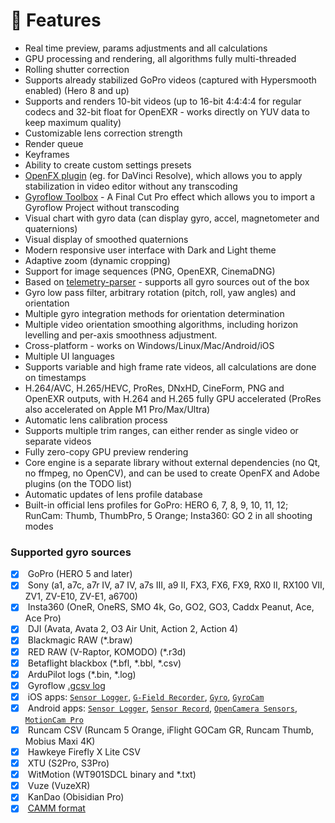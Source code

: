 # 💎 Features

* Real time preview, params adjustments and all calculations
* GPU processing and rendering, all algorithms fully multi-threaded
* Rolling shutter correction
* Supports already stabilized GoPro videos (captured with Hypersmooth enabled) (Hero 8 and up)
* Supports and renders 10-bit videos (up to 16-bit 4:4:4:4 for regular codecs and 32-bit float for OpenEXR - works directly on YUV data to keep maximum quality)
* Customizable lens correction strength
* Render queue
* Keyframes
* Ability to create custom settings presets
* [OpenFX plugin](https://github.com/gyroflow/gyroflow-ofx) (eg. for DaVinci Resolve), which allows you to apply stabilization in video editor without any transcoding
* [Gyroflow Toolbox](https://gyroflowtoolbox.io/) - A Final Cut Pro effect which allows you to import a Gyroflow Project without transcoding
* Visual chart with gyro data (can display gyro, accel, magnetometer and quaternions)
* Visual display of smoothed quaternions
* Modern responsive user interface with Dark and Light theme
* Adaptive zoom (dynamic cropping)
* Support for image sequences (PNG, OpenEXR, CinemaDNG)
* Based on [telemetry-parser](https://github.com/AdrianEddy/telemetry-parser) - supports all gyro sources out of the box
* Gyro low pass filter, arbitrary rotation (pitch, roll, yaw angles) and orientation
* Multiple gyro integration methods for orientation determination
* Multiple video orientation smoothing algorithms, including horizon levelling and per-axis smoothness adjustment.
* Cross-platform - works on Windows/Linux/Mac/Android/iOS
* Multiple UI languages
* Supports variable and high frame rate videos, all calculations are done on timestamps
* H.264/AVC, H.265/HEVC, ProRes, DNxHD, CineForm, PNG and OpenEXR outputs, with H.264 and H.265 fully GPU accelerated (ProRes also accelerated on Apple M1 Pro/Max/Ultra)
* Automatic lens calibration process
* Supports multiple trim ranges, can either render as single video or separate videos
* Fully zero-copy GPU preview rendering
* Core engine is a separate library without external dependencies (no Qt, no ffmpeg, no OpenCV), and can be used to create OpenFX and Adobe plugins (on the TODO list)
* Automatic updates of lens profile database
* Built-in official lens profiles for GoPro: HERO 6, 7, 8, 9, 10, 11, 12; RunCam: Thumb, ThumbPro, 5 Orange; Insta360: GO 2 in all shooting modes

### Supported gyro sources

* [x] &#x20;GoPro (HERO 5 and later)
* [x] &#x20;Sony (a1, a7c, a7r IV, a7 IV, a7s III, a9 II, FX3, FX6, FX9, RX0 II, RX100 VII, ZV1, ZV-E10, ZV-E1, a6700)
* [x] &#x20;Insta360 (OneR, OneRS, SMO 4k, Go, GO2, GO3, Caddx Peanut, Ace, Ace Pro)
* [x] &#x20;DJI (Avata, Avata 2, O3 Air Unit, Action 2, Action 4)
* [x] &#x20;Blackmagic RAW (\*.braw)
* [x] &#x20;RED RAW (V-Raptor, KOMODO) (\*.r3d)
* [x] &#x20;Betaflight blackbox (\*.bfl, \*.bbl, \*.csv)
* [x] &#x20;ArduPilot logs (\*.bin, \*.log)
* [x] &#x20;Gyroflow [.gcsv log](https://docs.gyroflow.xyz/logging/gcsv/)
* [x] &#x20;iOS apps: [`Sensor Logger`](https://apps.apple.com/us/app/sensor-logger/id1531582925), [`G-Field Recorder`](https://apps.apple.com/at/app/g-field-recorder/id1154585693), [`Gyro`](https://apps.apple.com/us/app/gyro-record-device-motion-data/id1161532981), [`GyroCam`](https://apps.apple.com/us/app/gyrocam-professional-camera/id1614296781)
* [x] &#x20;Android apps: [`Sensor Logger`](https://play.google.com/store/apps/details?id=com.kelvin.sensorapp\&hl=de\_AT\&gl=US), [`Sensor Record`](https://play.google.com/store/apps/details?id=de.martingolpashin.sensor\_record), [`OpenCamera Sensors`](https://github.com/MobileRoboticsSkoltech/OpenCamera-Sensors), [`MotionCam Pro`](https://play.google.com/store/apps/details?id=com.motioncam.pro)
* [x] &#x20;Runcam CSV (Runcam 5 Orange, iFlight GOCam GR, Runcam Thumb, Mobius Maxi 4K)
* [x] &#x20;Hawkeye Firefly X Lite CSV
* [x] &#x20;XTU (S2Pro, S3Pro)
* [x] &#x20;WitMotion (WT901SDCL binary and \*.txt)
* [x] &#x20;Vuze (VuzeXR)
* [x] &#x20;KanDao (Obisidian Pro)
* [x] &#x20;[CAMM format](https://developers.google.com/streetview/publish/camm-spec)

